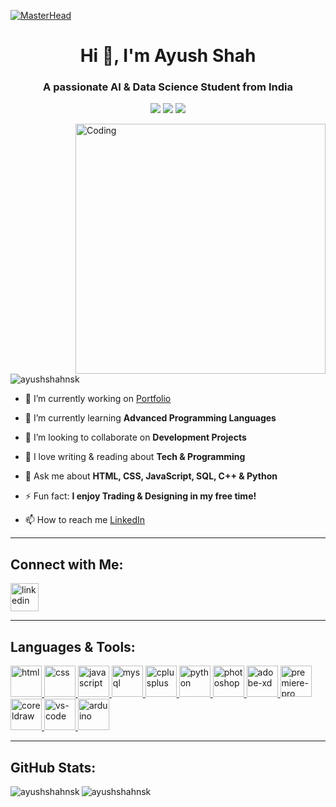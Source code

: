 [![MasterHead](https://camo.githubusercontent.com/7de668917015f60c4182789f5c605530b7d0cee719d01af10c1390a95817da7b/68747470733a2f2f7669736d652e636f2f626c6f672f77702d636f6e74656e742f75706c6f6164732f323031392f31302f616e696d617465642d70726573656e746174696f6e2d736f6674776172652d6865616465722e676966)]()

<h1 align="center">Hi 👋, I'm Ayush Shah </h1>
<h3 align="center">A passionate AI & Data Science Student from India</h3>

<p align="center">
  <img src="https://img.shields.io/badge/AI%20%26%20DS-Exploring-blue?style=for-the-badge&logo=python" />
  <img src="https://img.shields.io/badge/Open%20Source-Love%20to%20Contribute-red?style=for-the-badge&logo=github" />
  <img src="https://img.shields.io/badge/Learner%20for%20Life-Keep%20Growing-brightgreen?style=for-the-badge&logo=readthedocs" />
</p>

<img align="right" alt="Coding" width="400" src="https://miro.medium.com/max/680/0*7Q3yvSIv_t0ioJ-Z.gif"/>

<p align="left"> 
  <img src="https://img.shields.io/badge/Profile%20views-2.7k-brightgreen?style=for-the-badge&logo=github" alt="ayushshahnsk" /> 
</p>

- 🔭 I’m currently working on [Portfolio](https://github.com/ayushshahnsk?tab=repositories)
  
- 🌱 I’m currently learning **Advanced Programming Languages**
  
- 👯 I’m looking to collaborate on **Development Projects**
  
- 📝 I love writing & reading about **Tech & Programming**
  
- 💬 Ask me about **HTML, CSS, JavaScript, SQL, C++ & Python**
  
- ⚡ Fun fact: **I enjoy Trading & Designing in my free time!**
  
- 📫 How to reach me [LinkedIn](https://www.linkedin.com/in/ayushshahnsk)

---

## Connect with Me:

<p align="left">
  <a href="https://www.linkedin.com/in/ayushshahnsk" target="_blank">
    <img src="https://skillicons.dev/icons?i=linkedin&theme=dark" alt="linkedin" height="45"/>
  </a>
</p>

---

## Languages & Tools:

<p align="left">

  <!-- HTML -->
  <a href="https://www.w3.org/html" target="_blank" rel="noreferrer">
    <img src="https://skillicons.dev/icons?i=html&theme=dark" height="50" alt="html"/>
  </a>

  <!-- CSS -->
  <a href="https://www.w3.org/Style/CSS" target="_blank" rel="noreferrer">
    <img src="https://skillicons.dev/icons?i=css&theme=dark" height="50" alt="css"/>
  </a>

  <!-- JavaScript -->
  <a href="https://www.w3schools.com/js" target="_blank" rel="noreferrer">
    <img src="https://skillicons.dev/icons?i=js&theme=dark" height="50" alt="javascript"/>
  </a>

  <!-- MySQL -->
  <a href="https://www.mysql.com/" target="_blank" rel="noreferrer">
    <img src="https://skillicons.dev/icons?i=mysql&theme=dark" height="50" alt="mysql"/>
  </a>

  <!-- C++ -->
  <a href="https://www.w3schools.com/cpp/" target="_blank" rel="noreferrer">
    <img src="https://skillicons.dev/icons?i=cpp&theme=dark" height="50" alt="cplusplus"/>
  </a>

  <!-- Python -->
  <a href="https://www.python.org" target="_blank" rel="noreferrer">
    <img src="https://skillicons.dev/icons?i=python&theme=dark" height="50" alt="python"/>
  </a>

  <!-- Photoshop -->
  <a href="https://www.adobe.com/in/products/photoshop.html" target="_blank" rel="noreferrer">
    <img src="https://skillicons.dev/icons?i=photoshop&theme=dark" height="50" alt="photoshop"/>
  </a>

  <!-- Adobe XD -->
  <a href="https://helpx.adobe.com/xd/get-started.html" target="_blank" rel="noreferrer">
    <img src="https://skillicons.dev/icons?i=xd&theme=dark" height="50" alt="adobe-xd"/>
  </a>

  <!-- Premiere Pro -->
  <a href="https://www.adobe.com/in/products/premiere.html" target="_blank" rel="noreferrer">
    <img src="https://skillicons.dev/icons?i=pr&theme=dark" height="50" alt="premiere-pro"/>
  </a>

  <!-- CorelDRAW -->
  <a href="https://www.coreldraw.com/" target="_blank" rel="noreferrer">
    <img src="https://brandlogos.net/wp-content/uploads/2025/03/coreldraw-logo_brandlogos.net_96dfz-512x512.png" height="50" alt="coreldraw"/>
  </a>

  <!-- VS Code -->
  <a href="https://code.visualstudio.com/docs" target="_blank" rel="noreferrer">
    <img src="https://skillicons.dev/icons?i=vscode&theme=dark" height="50" alt="vs-code"/>
  </a>

  <!-- Arduino -->
  <a href="https://www.arduino.cc/en/software" target="_blank" rel="noreferrer">
    <img src="https://skillicons.dev/icons?i=arduino&theme=dark" height="50" alt="arduino"/>
  </a>

</p>

</p>

---

## GitHub Stats:

<p>
  <img align="left" src="https://github-readme-stats.vercel.app/api/top-langs?username=ayushshahnsk&show_icons=true&locale=en&layout=compact" alt="ayushshahnsk" />
</p>

<!--
<p>&nbsp;<img align="center" src="https://github-readme-stats.vercel.app/api?username=ayushshahnsk&show_icons=true&locale=en" alt="ayushshahnsk" /></p>
-->

<p>
  <img align="center" src="https://github-readme-streak-stats.herokuapp.com/?user=ayushshahnsk&" alt="ayushshahnsk" />
</p>
